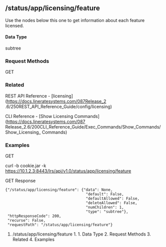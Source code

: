 ## /status/app/licensing/feature

Use the nodes below this one to get information about each feature licensed.

#### Data Type

subtree

### Request Methods

GET

### Related

REST API Reference - [licensing](https://docs.lineratesystems.com/087Release_2
.6/250REST_API_Reference_Guide/config/licensing)

CLI Reference - [Show Licensing Commands](https://docs.lineratesystems.com/087
Release_2.6/200CLI_Reference_Guide/Exec_Commands/Show_Commands/Show_Licensing_
Commands)

### Examples

GET

curl -b cookie.jar -k
https://10.1.2.3:8443/lrs/api/v1.0/status/app/licensing/feature

GET Response

    
    
    {"/status/app/licensing/feature": {"data": None,
                                        "default": False,
                                        "defaultAllowed": False,
                                        "deleteAllowed": False,
                                        "numChildren": 1,
                                        "type": "subtree"},
     "httpResponseCode": 200,
     "recurse": False,
     "requestPath": "/status/app/licensing/feature"}
    

  1. /status/app/licensing/feature
    1.       1. Data Type
    2. Request Methods
    3. Related
    4. Examples

